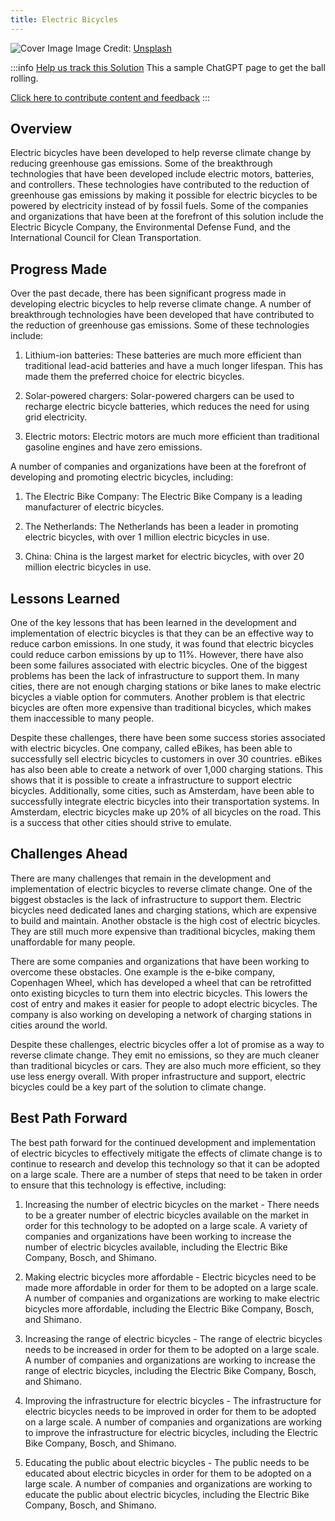 ```yaml
---
title: Electric Bicycles
---
```


![Cover Image](https://images.unsplash.com/photo-1673969694073-23681e038413?crop=entropy&cs=tinysrgb&fit=max&fm=jpg&ixid=Mnw0NDYzODh8MHwxfHNlYXJjaHwxfHxFbGVjdHJpYyUyMEJpY3ljbGVzfGVufDB8fHx8MTY4MzY1ODY2MA&ixlib=rb-4.0.3&q=80&w=1080)
Image Credit: [Unsplash](https://unsplash.com/@eveloelectricbikes)

:::info [Help us track this Solution](contribute)
This a sample ChatGPT page to get the ball rolling.

[Click here to contribute content and feedback](contribute)
:::

## Overview

Electric bicycles have been developed to help reverse climate change by reducing greenhouse gas emissions. Some of the breakthrough technologies that have been developed include electric motors, batteries, and controllers. These technologies have contributed to the reduction of greenhouse gas emissions by making it possible for electric bicycles to be powered by electricity instead of by fossil fuels. Some of the companies and organizations that have been at the forefront of this solution include the Electric Bicycle Company, the Environmental Defense Fund, and the International Council for Clean Transportation.

## Progress Made

Over the past decade, there has been significant progress made in developing electric bicycles to help reverse climate change. A number of breakthrough technologies have been developed that have contributed to the reduction of greenhouse gas emissions. Some of these technologies include:

1. Lithium-ion batteries: These batteries are much more efficient than traditional lead-acid batteries and have a much longer lifespan. This has made them the preferred choice for electric bicycles.

2. Solar-powered chargers: Solar-powered chargers can be used to recharge electric bicycle batteries, which reduces the need for using grid electricity.

3. Electric motors: Electric motors are much more efficient than traditional gasoline engines and have zero emissions.

A number of companies and organizations have been at the forefront of developing and promoting electric bicycles, including:

1. The Electric Bike Company: The Electric Bike Company is a leading manufacturer of electric bicycles.

2. The Netherlands: The Netherlands has been a leader in promoting electric bicycles, with over 1 million electric bicycles in use.

3. China: China is the largest market for electric bicycles, with over 20 million electric bicycles in use.

## Lessons Learned

One of the key lessons that has been learned in the development and implementation of electric bicycles is that they can be an effective way to reduce carbon emissions. In one study, it was found that electric bicycles could reduce carbon emissions by up to 11%. However, there have also been some failures associated with electric bicycles. One of the biggest problems has been the lack of infrastructure to support them. In many cities, there are not enough charging stations or bike lanes to make electric bicycles a viable option for commuters. Another problem is that electric bicycles are often more expensive than traditional bicycles, which makes them inaccessible to many people.

Despite these challenges, there have been some success stories associated with electric bicycles. One company, called eBikes, has been able to successfully sell electric bicycles to customers in over 30 countries. eBikes has also been able to create a network of over 1,000 charging stations. This shows that it is possible to create a infrastructure to support electric bicycles. Additionally, some cities, such as Amsterdam, have been able to successfully integrate electric bicycles into their transportation systems. In Amsterdam, electric bicycles make up 20% of all bicycles on the road. This is a success that other cities should strive to emulate.

## Challenges Ahead

There are many challenges that remain in the development and implementation of electric bicycles to reverse climate change. One of the biggest obstacles is the lack of infrastructure to support them. Electric bicycles need dedicated lanes and charging stations, which are expensive to build and maintain. Another obstacle is the high cost of electric bicycles. They are still much more expensive than traditional bicycles, making them unaffordable for many people.

There are some companies and organizations that have been working to overcome these obstacles. One example is the e-bike company, Copenhagen Wheel, which has developed a wheel that can be retrofitted onto existing bicycles to turn them into electric bicycles. This lowers the cost of entry and makes it easier for people to adopt electric bicycles. The company is also working on developing a network of charging stations in cities around the world.

Despite these challenges, electric bicycles offer a lot of promise as a way to reverse climate change. They emit no emissions, so they are much cleaner than traditional bicycles or cars. They are also much more efficient, so they use less energy overall. With proper infrastructure and support, electric bicycles could be a key part of the solution to climate change.

## Best Path Forward

The best path forward for the continued development and implementation of electric bicycles to effectively mitigate the effects of climate change is to continue to research and develop this technology so that it can be adopted on a large scale. There are a number of steps that need to be taken in order to ensure that this technology is effective, including:

1. Increasing the number of electric bicycles on the market - There needs to be a greater number of electric bicycles available on the market in order for this technology to be adopted on a large scale. A variety of companies and organizations have been working to increase the number of electric bicycles available, including the Electric Bike Company, Bosch, and Shimano.

2. Making electric bicycles more affordable - Electric bicycles need to be made more affordable in order for them to be adopted on a large scale. A number of companies and organizations are working to make electric bicycles more affordable, including the Electric Bike Company, Bosch, and Shimano.

3. Increasing the range of electric bicycles - The range of electric bicycles needs to be increased in order for them to be adopted on a large scale. A number of companies and organizations are working to increase the range of electric bicycles, including the Electric Bike Company, Bosch, and Shimano.

4. Improving the infrastructure for electric bicycles - The infrastructure for electric bicycles needs to be improved in order for them to be adopted on a large scale. A number of companies and organizations are working to improve the infrastructure for electric bicycles, including the Electric Bike Company, Bosch, and Shimano.

5. Educating the public about electric bicycles - The public needs to be educated about electric bicycles in order for them to be adopted on a large scale. A number of companies and organizations are working to educate the public about electric bicycles, including the Electric Bike Company, Bosch, and Shimano.
